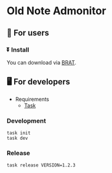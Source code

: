 # Old Note Admonitor

## 👥 For users

### ⏬ Install

You can download via [BRAT].

## 🖥️ For developers

- Requirements
  - [Task]

### Development

```console
task init
task dev
```

### Release

```console
task release VERSION=1.2.3
```

[Task]: https://github.com/go-task/task
[BRAT]: https://github.com/TfTHacker/obsidian42-brat
